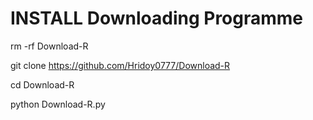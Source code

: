 # INSTALL Downloading Programme

rm -rf Download-R

git clone https://github.com/Hridoy0777/Download-R

cd Download-R

python Download-R.py
